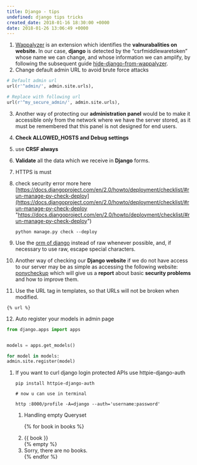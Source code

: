 ```yaml
---
title: Django - tips
undefined: django tips tricks
created_date: 2018-01-16 18:30:00 +0000
date: 2018-01-26 13:06:49 +0000
---
```

1. [Wappalyzer](https://wappalyzer.com/) is an extension which identifies the **valnurabalities on** **website.** In our case, **django**  is detected by the “csrfmiddlewaretoken” whose name we can change, and  whose information we can amplify, by following the subsequent guide [hide-django-from-wappalyzer](https://n3tc4t.github.io/blog/hide-django-from-wappalyzer).
2. Change default admin URL to avoid brute force attacks

```python
# Default admin url
url(r'^admin/', admin.site.urls),

# Replace with following url
url(r'^my_secure_admin/', admin.site.urls),
```

 3. Another way of protecting our **administration panel**  would be to make it accessible only from the network where we have the  server stored, as it must be remembered that this panel is not designed  for end users.
 4. **Check ALLOWED_HOSTS and Debug settings**
 5. use **CRSF always**
 6. **Validate** all the data which we receive in **Django** forms.
 7. HTTPS is must
 8. check security error more here [https://docs.djangoproject.com/en/2.0/howto/deployment/checklist/#run-manage-py-check-deploy](https://docs.djangoproject.com/en/2.0/howto/deployment/checklist/#run-manage-py-check-deploy "https://docs.djangoproject.com/en/2.0/howto/deployment/checklist/#run-manage-py-check-deploy")

        python manage.py check --deploy
 9. Use the [orm of django](https://tutorial.djangogirls.org/en/django_orm/) instead of raw whenever possible, and, if necessary to use raw, escape special characters.
10. Another way of checking our **Django website** if we do not have access to our server may be as simple as accessing the following website:[ ponycheckup](https://www.ponycheckup.com/) which will give us a **report** about basic **security problems** and how to improve them.
11. Use the URL tag in templates, so that URLs will not be broken when modified.
```
{% url %}
```
12. Auto register your models in admin page

```python
from django.apps import apps


models = apps.get_models()

for model in models:
admin.site.register(model)
```

1. If you want to curl django login protected APIs use httpie-django-auth

       pip install httpie-django-auth
       
       # now u can use in terminal
       
       http :8000/profile -A=django --auth='username:password'
   1. Handling empty Queryset

      {% for book in books %}
      <li>{{ book }}</li>
      {% empty %}
      <li>Sorry, there are no books.</li>
      {% endfor %}